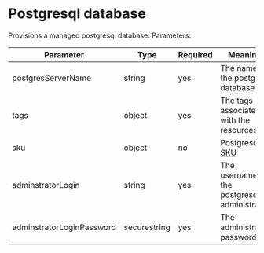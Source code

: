 # Postgresql database

Provisions a managed postgresql database. Parameters:

| Parameter                 | Type         | Required | Meaning                                      |
|---------------------------|--------------|----------|----------------------------------------------|
| postgresServerName        | string       | yes      | The name of the postgres database            |
| tags                      | object       | yes      | The tags associated with the resources       |
| sku                       | object       | no       | Postgresql [SKU][sku]                        |
| adminstratorLogin         | string       | yes      | The username of the postgresql administrator |
| adminstratorLoginPassword | securestring | yes      | The administrator password                   |

[sku]: https://docs.microsoft.com/en-us/azure/templates/microsoft.dbforpostgresql/2017-12-01/servers#sku-object "SKU"
